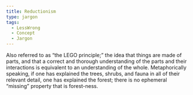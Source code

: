 ```yaml
---
title: Reductionism
type: jargon
tags:
  - LessWrong
  - Concept
  - Jargon
---
```




Also referred to as “the LEGO principle;” the idea that things are made of parts, and that a correct and thorough understanding of the parts and their interactions is equivalent to an understanding of the whole. Metaphorically speaking, if one has explained the trees, shrubs, and fauna in all of their relevant detail, one has explained the forest; there is no ephemeral “missing” property that is forest-ness.  
 